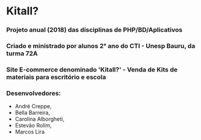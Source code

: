 # Kitall?

### Projeto anual (2018) das disciplinas de PHP/BD/Aplicativos
### Criado e ministrado por alunos 2° ano do CTI - Unesp Bauru, da turma 72A
### Site E-commerce denominado 'Kitall?' - Venda de Kits de materiais para escritório e escola

### Desenvolvedores:
  - André Creppe,
  - Bella Barreira,
  - Carolina Alborgheti,
  - Estevão Rolim,
  - Marcos Lira